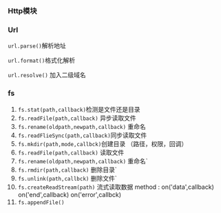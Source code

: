 ### Http模块



### Url

`url.parse()`解析地址

`url.format()`格式化解析

`url.resolve()` 加入二级域名



### fs	

1. `fs.stat(path,callback)`检测是文件还是目录
2. `fs.readFile(path,callback)` 异步读取文件
3. `fs.rename(oldpath,newpath,callback)` 重命名
4. `fs.readFlieSync(path,callback)`同步读取文件
5. `fs.mkdir(path,mode,callbck)`创建目录 （路径，权限，回调）
6. `fs.readFile(path,callback)` 读取文件
7. `fs.rename(oldpath,newpath,callback)` 重命名` 
8. `fs.rmdir(path,callback)` 删除目录` 
9. `fs.unlink(path,callbck)` 删除文件` 
10. `fs.createReadStream(path)` 流式读取数据 method : on('data',callback) on('end',callback) on('error',callbck)
11. `fs.appendFile()`

